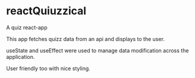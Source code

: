 # reactQuiuzzical

A quiz react-app

This app fetches quizz data from an api and displays to the user. 

useState and useEffect were used to manage data modification across the application.

User friendly too with nice styling.
